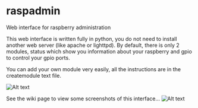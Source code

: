 raspadmin
=========

Web interface for raspberry administration

This web interface is written fully in python, you do not need to install another web server (like apache or lighttpd).
By default, there is only 2 modules, status which show you information about your raspberry and gpio to control your gpio ports.

You can add your own module very easily, all the instructions are in the createmodule text file.

![Alt text](http://www.parlonssecurite.com/raspadmin/intstatus.PNG "Web interace screenshot")

See the wiki page to view some screenshots of this interface...
![Alt text](https://github.com/air01a/raspadmin/wiki "Wiki home page")
